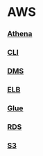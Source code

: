 AWS
===

### [Athena](./athena/README.md)
### [CLI](./cli/README.md)
### [DMS](./dms/README.md)
### [ELB](./elb/README.md)
### [Glue](./glue/README.md)
### [RDS](./rds/README.md)
### [S3](./s3/README.md)
